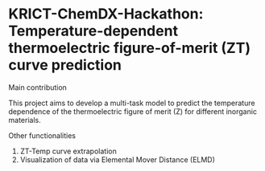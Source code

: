 # KRICT-ChemDX-Hackathon: Temperature-dependent thermoelectric figure-of-merit (ZT) curve prediction

Main contribution

This project aims to develop a multi-task model to predict the temperature dependence of the thermoelectric figure of merit (Z) for different inorganic materials.

Other functionalities
1. ZT-Temp curve extrapolation
2. Visualization of data via Elemental Mover Distance (ELMD)
